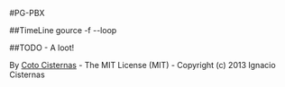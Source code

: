 #PG-PBX

##TimeLine
    gource -f --loop 

##TODO
    - A loot!


By [Coto Cisternas](http://cotocisternas.cl/ "Coto's Blog") - The MIT License (MIT) - Copyright (c) 2013 Ignacio Cisternas